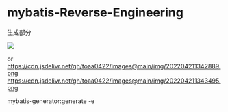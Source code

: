 # mybatis-Reverse-Engineering
生成部分



![](https://cdn.jsdelivr.net/gh/toaa0422/images@main/img/202204211342255.png)

or
https://cdn.jsdelivr.net/gh/toaa0422/images@main/img/202204211342889.png
https://cdn.jsdelivr.net/gh/toaa0422/images@main/img/202204211343495.png

mybatis-generator:generate -e
